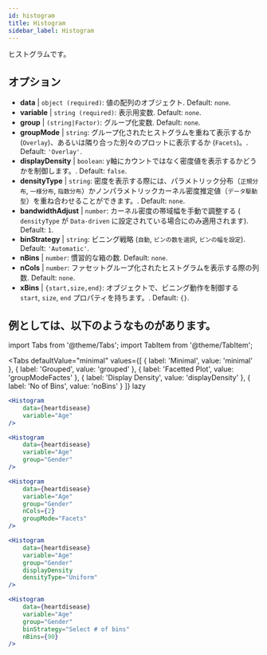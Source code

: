 ```yaml
---
id: histogram
title: Histogram
sidebar_label: Histogram
---
```


ヒストグラムです。

## オプション

* __data__ | `object (required)`: 値の配列のオブジェクト. Default: `none`.
* __variable__ | `string (required)`: 表示用変数. Default: `none`.
* __group__ | `(string|Factor)`: グループ化変数. Default: `none`.
* __groupMode__ | `string`: グループ化されたヒストグラムを重ねて表示するか (`Overlay`)、あるいは隣り合った別々のプロットに表示するか (`Facets`)。. Default: `'Overlay'`.
* __displayDensity__ | `boolean`: y軸にカウントではなく密度値を表示するかどうかを制御します。. Default: `false`.
* __densityType__ | `string`: 密度を表示する際には、パラメトリック分布（`正規分布`, `一様分布`, `指数分布`）かノンパラメトリックカーネル密度推定値（`データ駆動型`）を重ね合わせることができます。. Default: `none`.
* __bandwidthAdjust__ | `number`: カーネル密度の帯域幅を手動で調整する ( `densityType` が `Data-driven` に設定されている場合にのみ適用されます). Default: `1`.
* __binStrategy__ | `string`: ビニング戦略 (`自動`, `ビンの数を選択`, `ビンの幅を設定`). Default: `'Automatic'`.
* __nBins__ | `number`: 慣習的な箱の数. Default: `none`.
* __nCols__ | `number`: ファセットグループ化されたヒストグラムを表示する際の列数. Default: `none`.
* __xBins__ | `{start,size,end}`: オブジェクトで、ビニング動作を制御する `start`, `size`, `end` プロパティを持ちます。. Default: `{}`.


## 例としては、以下のようなものがあります。

import Tabs from '@theme/Tabs';
import TabItem from '@theme/TabItem';

<Tabs
    defaultValue="minimal"
    values={[
        { label: 'Minimal', value: 'minimal' },
        { label: 'Grouped', value: 'grouped' },
        { label: 'Facetted Plot', value: 'groupModeFactes' },
        { label: 'Display Density', value: 'displayDensity' },
        { label: 'No of Bins', value: 'noBins' }
    ]}
    lazy
>

<TabItem value="minimal">

```jsx live
<Histogram 
    data={heartdisease} 
    variable="Age"
/>
```

</TabItem>

<TabItem value="grouped">

```jsx live
<Histogram 
    data={heartdisease} 
    variable="Age"
    group="Gender"
/>
```

</TabItem>

<TabItem value="groupModeFactes">

```jsx live
<Histogram 
    data={heartdisease} 
    variable="Age"
    group="Gender"
    nCols={2}
    groupMode="Facets"
/>
```

</TabItem>

<TabItem value="displayDensity">

```jsx live
<Histogram 
    data={heartdisease} 
    variable="Age"
    group="Gender"
    displayDensity 
    densityType="Uniform"
/>
```

</TabItem>

<TabItem value="noBins">

```jsx live
<Histogram 
    data={heartdisease} 
    variable="Age"
    group="Gender"
    binStrategy="Select # of bins"
    nBins={90}
/>
```

</TabItem>

</Tabs>

